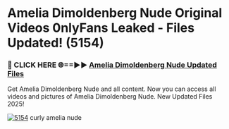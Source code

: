 # Amelia Dimoldenberg Nude Original Videos 0nlyFans Leaked - Files Updated! (5154)

<h3>🔴 CLICK HERE 🌐==►► <a href="https://tinyurl.com/5h6xmrr3" rel="nofollow">Amelia Dimoldenberg Nude Updated Files</a></h3>

Get Amelia Dimoldenberg Nude and all content. Now you can access all videos and pictures of Amelia Dimoldenberg Nude. New Updated Files 2025!

[![5154](https://i.imgur.com/KVD873Z.gif)](https://tinyurl.com/5h6xmrr3)
curly amelia nude